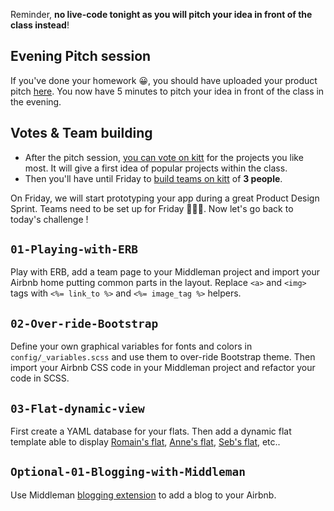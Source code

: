 Reminder, **no live-code tonight as you will pitch your idea in front of the class instead**!

## Evening Pitch session

If you've done your homework 😀, you should have uploaded your product pitch [here](http://kitt.lewagon.org/camps/<user.batch_slug>/products/pitches). You now have 5 minutes to pitch your idea in front of the class in the evening.

## Votes & Team building

- After the pitch session, [you can vote on kitt](http://kitt.lewagon.org/camps/<user.batch_slug>/products/voting) for the projects you like most. It will give a first idea of popular projects within the class.
- Then you'll have until Friday to [build teams on kitt](http://kitt.lewagon.org/camps/<user.batch_slug>/products/voting) of **3 people**.

On Friday, we will start prototyping your app during a great Product Design Sprint. Teams need to be set up for Friday 👊👊👊. Now let's go back to today's challenge !

## `01-Playing-with-ERB`

Play with ERB, add a team page to your Middleman project and import your Airbnb home putting common parts in the layout. Replace `<a>` and `<img>` tags with `<%= link_to %>` and `<%= image_tag %>` helpers.

## `02-Over-ride-Bootstrap`

Define your own graphical variables for fonts and colors in `config/_variables.scss` and use them to over-ride Bootstrap theme. Then import your Airbnb CSS code in your Middleman project and refactor your code in SCSS.

## `03-Flat-dynamic-view`

First create a YAML database for your flats. Then add a dynamic flat template able to display [Romain's flat](http://lewagon.github.io/middleman-airbnb/flats/romain.html), [Anne's flat](http://lewagon.github.io/middleman-airbnb/flats/anne.html), [Seb's flat](http://lewagon.github.io/middleman-airbnb/flats/seb.html), etc..

## `Optional-01-Blogging-with-Middleman`

Use Middleman [blogging extension](https://middlemanapp.com/basics/blogging/) to add a blog to your Airbnb.


